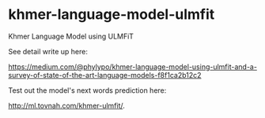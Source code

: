 # khmer-language-model-ulmfit
Khmer Language Model using ULMFiT

See detail write up here:

https://medium.com/@phylypo/khmer-language-model-using-ulmfit-and-a-survey-of-state-of-the-art-language-models-f8f1ca2b12c2

Test out the model's next words prediction here:

http://ml.tovnah.com/khmer-ulmfit/.
